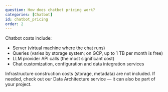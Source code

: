 ```yaml
---
question: How does chatbot pricing work?
categories: [Chatbot]
id: chatbot_pricing
order: 2
---
```


Chatbot costs include:
- Server (virtual machine where the chat runs)
- Queries (varies by storage system; on GCP, up to 1 TB per month is free)
- LLM provider API calls (the most significant cost)
- Chat customization, configuration and data integration services

Infrastructure construction costs (storage, metadata) are not included. If needed, check out our Data Architecture service — it can also be part of your project.